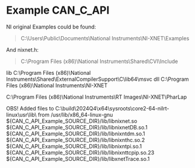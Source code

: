 # Example CAN_C_API

NI original Examples could be found:  
> C:\Users\Public\Documents\National Instruments\NI-XNET\Examples  

And nixnet.h:  
> C:\Program Files (x86)\National Instruments\Shared\CVI\Include  

lib
C:\Program Files (x86)\National Instruments\Shared\ExternalCompilerSupport\C\lib64\msvc
dll
C:\Program Files (x86)\National Instruments\NI-XNET

C:\Program Files (x86)\National Instruments\RT Images\NI-XNET\PharLap

OBS! Added files to C:\build\2024Q4\x64\sysroots\core2-64-nilrt-linux\usr\lib\ from /usr/lib/x86_64-linux-gnu  
    ${CAN_C_API_Example_SOURCE_DIR}/lib/libnixnet.so  
    ${CAN_C_API_Example_SOURCE_DIR}/lib/libnixnetDB.so.1  
    ${CAN_C_API_Example_SOURCE_DIR}/lib/libnixntdm.so.1  
    ${CAN_C_API_Example_SOURCE_DIR}/lib/libnixnthc.so.2  
    ${CAN_C_API_Example_SOURCE_DIR}/lib/libnixntpi.so.1  
    ${CAN_C_API_Example_SOURCE_DIR}/lib/libnixnttcpip.so.23  
    ${CAN_C_API_Example_SOURCE_DIR}/lib/libxnetTrace.so.1  